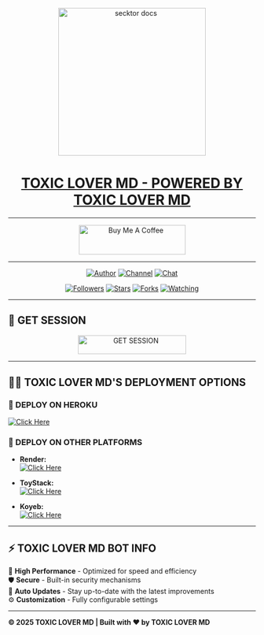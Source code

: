 
<p align="center">  
  <a href="https://files.catbox.moe/k3pmh3.jpg">
    <img alt="secktor docs" height="300" src="https://files.catbox.moe/inrajt.jpg">
    <h1 align="center"> TOXIC LOVER MD - POWERED BY TOXIC LOVER MD</h1>
  </a>
</p>  

---

<p align="center">
  <a href="https://buymeacoffee.com/toxiclovermd" target="_blank">
    <img src="https://cdn.buymeacoffee.com/buttons/v2/default-yellow.png" alt="Buy Me A Coffee" style="height: 60px !important;width: 217px !important;">
  </a>
</p>

---

<p align="center">
  <a href="https://github.com/toxiclovermd"><img title="Author" src="https://img.shields.io/badge/toxiclovermd-black?style=for-the-badge&logo=Github"></a> 
  <a href="   https://whatsapp.com/channel/0029VawCel7GOj9ktLjkxQ3g"><img title="Channel" src="https://img.shields.io/badge/CHANNEL-black?style=for-the-badge&logo=whatsapp"></a> 
  <a href="https://wa.me/254717263689"><img title="Chat" src="https://img.shields.io/badge/CHAT US-black?style=for-the-badge&logo=whatsapp"></a>
</p>

<p align="center">
  <a href="https://github.com/toxiclovermd?tab=followers"><img title="Followers" src="https://img.shields.io/github/followers/toxiclovermd?label=Followers&style=social"></a>
  <a href="https://github.com/toxiclovermd/BMW-MD/stargazers/"><img title="Stars" src="https://img.shields.io/github/stars/toxiclovermd/BMW-MD?&style=social"></a>
  <a href="https://github.com/toxiclovermd/BMW-MD/network/members"><img title="Forks" src="https://img.shields.io/github/forks/toxiclovermd/BMW-MD?style=social"></a>
  <a href="https://github.com/toxiclovermd/BMW-MD/watchers"><img title="Watching" src="https://img.shields.io/github/watchers/toxiclovermd/BMW-MD?label=Watching&style=social"></a>
</p>

---

## 🚀 GET SESSION

<p align="center">
  <a href="https://toxic-lover.onrender.com">
    <img title="GET SESSION" src="https://img.shields.io/badge/GET SESSION-blue?style=for-the-badge&logo=bmw" width="220" height="38.45"/>
  </a>
</p>

---

## 🧚‍♂️ TOXIC LOVER MD'S DEPLOYMENT OPTIONS

### 🔹 DEPLOY ON HEROKU

  [![Click Here](https://img.shields.io/badge/➤Click-Here-red.svg)](https://dashboard.heroku.com/new?template=https://github.com/toxiclover-tech/TOXIC-LOVER-MD)
  
### 🔹 DEPLOY ON OTHER PLATFORMS
- **Render:**  
  [![Click Here](https://img.shields.io/badge/➤Click-Here-blue.svg)](https://render.com)

- **ToyStack:**  
  [![Click Here](https://img.shields.io/badge/➤Click-Here-blue.svg)](https://toystack.ai)

- **Koyeb:**  
  [![Click Here](https://img.shields.io/badge/➤Click-Here-blue.svg)](https://koyeb.com)

---

## ⚡ TOXIC LOVER MD BOT INFO  
🚗 **High Performance** - Optimized for speed and efficiency  
🛡️ **Secure** - Built-in security mechanisms  
🔄 **Auto Updates** - Stay up-to-date with the latest improvements  
⚙️ **Customization** - Fully configurable settings  

---

**© 2025 TOXIC LOVER MD | Built with ❤️ by TOXIC LOVER MD**
